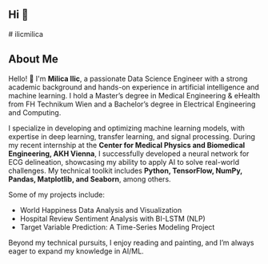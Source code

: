 ## Hi 👋

﻿# ilicmilica

## About Me

Hello! 👋 I'm **Milica Ilic**, a passionate Data Science Engineer with a strong academic background and hands-on experience in artificial intelligence and machine learning. I hold a Master’s degree in Medical Engineering & eHealth from FH Technikum Wien and a Bachelor’s degree in Electrical Engineering and Computing.

I specialize in developing and optimizing machine learning models, with expertise in deep learning, transfer learning, and signal processing. During my recent internship at the **Center for Medical Physics and Biomedical Engineering, AKH Vienna**, I successfully developed a neural network for ECG delineation, showcasing my ability to apply AI to solve real-world challenges. My technical toolkit includes **Python, TensorFlow, NumPy, Pandas, Matplotlib, and Seaborn**, among others.

Some of my projects include:
- World Happiness Data Analysis and Visualization
- Hospital Review Sentiment Analysis with BI-LSTM (NLP)
- Target Variable Prediction: A Time-Series Modeling Project

Beyond my technical pursuits, I enjoy reading and painting, and I’m always eager to expand my knowledge in AI/ML.

